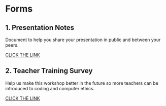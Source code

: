 # Forms

## 1. Presentation Notes
Document to help you share your presentation in public and between your peers.

[CLICK THE LINK](https://drive.google.com/drive/folders/1V5kWtV8vPmYO2uAkd5l7rL5bU9Z0gZ64?usp=sharing)

## 2. Teacher Training Survey
Help us make this workshop better in the future so more teachers can be introduced to coding and computer ethics.

[CLICK THE LINK](https://kidscodejeunesse.typeform.com/to/YygwQx)

